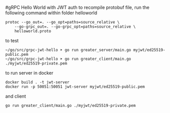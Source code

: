 #gRPC Hello World with JWT auth
to recompile protobuf file, run the following command within folder helloworld
```
protoc --go_out=. --go_opt=paths=source_relative \
    --go-grpc_out=. --go-grpc_opt=paths=source_relative \
    helloworld.proto
```

to test
```
~/go/src/grpc-jwt-hello ➤ go run greater_server/main.go myjwt/ed25519-public.pem 
~/go/src/grpc-jwt-hello ➤ go run greater_client/main.go ./myjwt/ed25519-private.pem
```

to run server in docker
```
docker build . -t jwt-server 
docker run -p 50051:50051 jwt-server myjwt/ed25519-public.pem
```
and client
```
go run greater_client/main.go ./myjwt/ed25519-private.pem
```
